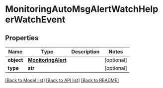# MonitoringAutoMsgAlertWatchHelperWatchEvent

## Properties
Name | Type | Description | Notes
------------ | ------------- | ------------- | -------------
**object** | [**MonitoringAlert**](MonitoringAlert.md) |  | [optional] 
**type** | **str** |  | [optional] 

[[Back to Model list]](../README.md#documentation-for-models) [[Back to API list]](../README.md#documentation-for-api-endpoints) [[Back to README]](../README.md)



